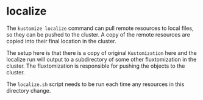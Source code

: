 # localize

The `kustomize localize` command can pull remote resources to local files,
so they can be pushed to the cluster. A copy of the remote resources are
copied into their final location in the cluster.

The setup here is that there is a copy of original `Kustomization` here
and the localize run will output to a subdirectory of some other fluxtomization
in the cluster. The fluxtomization is responsible for pushing the objects
to the cluster.

The `localize.sh` script needs to be run each time any resources in this
directory change.